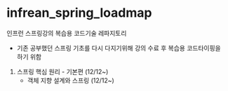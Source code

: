 # infrean_spring_loadmap

인프런 스프링강의 복습용 코드기술 레파지토리
- 기존 공부했던 스프링 기초를 다시 다지기위해 강의 수료 후 복습용 코드타이핑을 하기 위함

1. 스프링 핵심 원리 - 기본편 (12/12~)
   - 객체 지향 설계와 스프링 (12/12~)
